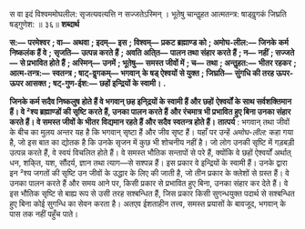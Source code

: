  

स वा इदं विश्वममोघलील: सृजत्यवत्यत्ति न सज्जतेऽस्मिन् । भूतेषु चान्तॢहत आत्मतन्त्र: षाड्वॢगकं जिघ्रति षड्गुणेश: ॥ ३६॥ **शब्दार्थ** 

**स:—** **परमेश्वर** **; वा—** **अथवा** **; इदम्—** **इस** **; विश्वम्—** **प्रकट ब्रह्माण्ड को** **; अमोघ-लील:—** **जिनके कर्म निष्कलंक हैं वे** **;** **सृजति—** **उत्पन्न करते हैं** **; अवति अति्त—** **पालन तथा संहार करते हैं** **; न—** **नहीं** **; सज्जते—** **से प्रभावित होते हैं** **; अस्मिन्—** **उनमें** **; भूतेषु—** **समस्त जीवों में** **; च—** **तथा** **; अन्तॢहत:—** **भीतर रहकर** **; आत्म-तन्त्र:—** **स्वतन्त्र** **; षाट्-वॢगकम्—** **भगवान्** **के षड् ऐश्वयों से युक्त** **; जिघ्रति—** **सुंगधि की तरह ऊपर-ऊपर आसक्त** **; षट्-गुण-ईश:—** **छहों इन्द्रियों के स्वामी।** **.** 

**जिनके कर्म सदैव निष्कलुष होते हैं वे भगवान् छह इनि्द्रयों के स्वामी हैं और छहों** **ऐश्वर्यों के साथ सर्वशक्तिमान हैं। वे ²श्य ब्रह्माण्डों की सृष्टि करते हैं, उनका पालन करते हैं** **और रंचमात्र भी प्रभावित हुए बिना उनका संहार करते हैं। वे समस्त जीवों के भीतर** **विद्यमान रहते हैं और सदैव स्वतन्त्र होते हैं।** **तात्पर्य** : भगवान् तथा जीवों के बीच का मुलय अन्तर यह है कि भगवान् सृष्टा हैं और जीव सृष्ट हैं। यहाँ पर उन्हें *अमोघ-लील:* कहा गया है, जो इस बात का द्योतक है कि उनके सृजन में कुछ भी शोचनीय नहीं है। जो लोग उनकी सृष्टि में गड़बड़ी उत्पन्न करते हैं, वे स्वयं विचलित होते हैं। वे समस्त भौतिक सन्तापों से परे हैं, क्योंकि वे छहों ऐश्वर्यों अर्थात् धन, शकि्त, यश, सौंदर्य, ज्ञान तथा त्याग—से सश्पन्न हैं। इस प्रकार वे इन्द्रियों के स्वामी हैं। उनके द्वारा इन ²श्य जगतों की सृष्टि उन जीवों के उद्धार के लिए की जाती है, जो तीन प्रकार के क्लेशों से ग्रस्त हैं। वे उनका पालन करते हैं और समय आने पर, किसी प्रकार से प्रभावित हुए बिना, उनका संहार कर देते हैं। वे इस भौतिक सृष्टि से बाह्य रूप से उसी तरह सश्बन्धित हैं, जिस प्रकार किसी सुगन्धयुक्त पदार्थ से सश्बन्धित हुए बिना कोई सुगन्धि का सेवन करता है। अतएव ईशताहीन तत्त्व, समस्त प्रयासों के बावजूद, भगवान् के पास तक नहीं पहुँच पाते। 